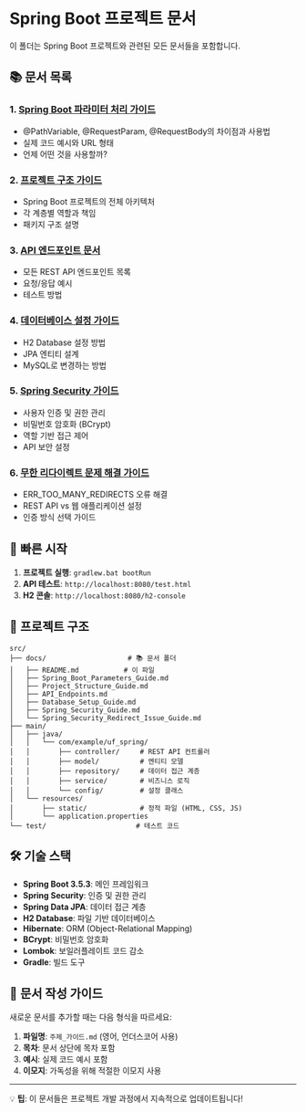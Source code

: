 # Spring Boot 프로젝트 문서

이 폴더는 Spring Boot 프로젝트와 관련된 모든 문서들을 포함합니다.

## 📚 문서 목록

### 1. [Spring Boot 파라미터 처리 가이드](./src/docs/Spring_Boot_Parameters_Guide.md)
- @PathVariable, @RequestParam, @RequestBody의 차이점과 사용법
- 실제 코드 예시와 URL 형태
- 언제 어떤 것을 사용할까?

### 2. [프로젝트 구조 가이드](./src/docs/Project_Structure_Guide.md)
- Spring Boot 프로젝트의 전체 아키텍처
- 각 계층별 역할과 책임
- 패키지 구조 설명

### 3. [API 엔드포인트 문서](./src/docs/API_Endpoints.md)
- 모든 REST API 엔드포인트 목록
- 요청/응답 예시
- 테스트 방법

### 4. [데이터베이스 설정 가이드](./src/docs/Database_Setup_Guide.md)
- H2 Database 설정 방법
- JPA 엔티티 설계
- MySQL로 변경하는 방법

### 5. [Spring Security 가이드](./src/docs/Spring_Security_Guide.md)
- 사용자 인증 및 권한 관리
- 비밀번호 암호화 (BCrypt)
- 역할 기반 접근 제어
- API 보안 설정

### 6. [무한 리다이렉트 문제 해결 가이드](./src/docs/Spring_Security_Redirect_Issue_Guide.md)
- ERR_TOO_MANY_REDIRECTS 오류 해결
- REST API vs 웹 애플리케이션 설정
- 인증 방식 선택 가이드

## 🚀 빠른 시작

1. **프로젝트 실행**: `gradlew.bat bootRun`
2. **API 테스트**: `http://localhost:8080/test.html`
3. **H2 콘솔**: `http://localhost:8080/h2-console`

## 📁 프로젝트 구조

```
src/
├── docs/                    # 📚 문서 폴더
│   ├── README.md           # 이 파일
│   ├── Spring_Boot_Parameters_Guide.md
│   ├── Project_Structure_Guide.md
│   ├── API_Endpoints.md
│   ├── Database_Setup_Guide.md
│   ├── Spring_Security_Guide.md
│   └── Spring_Security_Redirect_Issue_Guide.md
├── main/
│   ├── java/
│   │   └── com/example/uf_spring/
│   │       ├── controller/     # REST API 컨트롤러
│   │       ├── model/          # 엔티티 모델
│   │       ├── repository/     # 데이터 접근 계층
│   │       ├── service/        # 비즈니스 로직
│   │       └── config/         # 설정 클래스
│   └── resources/
│       ├── static/             # 정적 파일 (HTML, CSS, JS)
│       └── application.properties
└── test/                      # 테스트 코드
```

## 🛠️ 기술 스택

- **Spring Boot 3.5.3**: 메인 프레임워크
- **Spring Security**: 인증 및 권한 관리
- **Spring Data JPA**: 데이터 접근 계층
- **H2 Database**: 파일 기반 데이터베이스
- **Hibernate**: ORM (Object-Relational Mapping)
- **BCrypt**: 비밀번호 암호화
- **Lombok**: 보일러플레이트 코드 감소
- **Gradle**: 빌드 도구

## 📝 문서 작성 가이드

새로운 문서를 추가할 때는 다음 형식을 따르세요:

1. **파일명**: `주제_가이드.md` (영어, 언더스코어 사용)
2. **목차**: 문서 상단에 목차 포함
3. **예시**: 실제 코드 예시 포함
4. **이모지**: 가독성을 위해 적절한 이모지 사용

---

💡 **팁**: 이 문서들은 프로젝트 개발 과정에서 지속적으로 업데이트됩니다! 